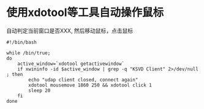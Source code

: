 # 使用xdotool等工具自动操作鼠标

自动判定当前窗口是否XXX, 然后移动鼠标，点击鼠标
```
#!/bin/bash

while /bin/true;
do
    active_window=`xdotool getactivewindow`
    if xwininfo -id $active_window | grep -q "KSVD Client" 2>/dev/null ; then
        echo "udap client closed, connect again"
        xdotool mousemove 1860 250 && xdotool click 1
        sleep 20
    fi
done
```

